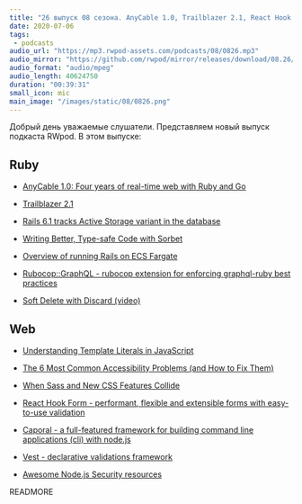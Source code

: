 ```yaml
---
title: "26 выпуск 08 сезона. AnyCable 1.0, Trailblazer 2.1, React Hook Form, Rubocop::GraphQL, Caporal, Vest и прочее"
date: 2020-07-06
tags:
 - podcasts
audio_url: "https://mp3.rwpod-assets.com/podcasts/08/0826.mp3"
audio_mirror: "https://github.com/rwpod/mirror/releases/download/08.26/0826.mp3"
audio_format: "audio/mpeg"
audio_length: 40624750
duration: "00:39:31"
small_icon: mic
main_image: "/images/static/08/0826.png"
---
```


Добрый день уважаемые слушатели. Представляем новый выпуск подкаста RWpod. В этом выпуске:

## Ruby

 - [AnyCable 1.0: Four years of real-time web with Ruby and Go](https://evilmartians.com/chronicles/anycable-1-0-four-years-of-real-time-web-with-ruby-and-go)
 - [Trailblazer 2.1](https://trailblazer.to/2.1/blog.html)
 - [Rails 6.1 tracks Active Storage variant in the database](https://blog.bigbinary.com/2020/06/30/rails-6-1-tracks-active-storage-variant-in-the-database.html)
 - [Writing Better, Type-safe Code with Sorbet](https://engineering.shopify.com/blogs/engineering/writing-better-type-safe-code-with-sorbet)


 - [Overview of running Rails on ECS Fargate](https://www.marionzualo.com/2020/07/03/overview-of-running-rails-on-ecs-fargate/)
 - [Rubocop::GraphQL - rubocop extension for enforcing graphql-ruby best practices](https://github.com/DmitryTsepelev/rubocop-graphql)
 - [Soft Delete with Discard (video)](https://www.driftingruby.com/episodes/soft-delete-with-discard)

## Web

 - [Understanding Template Literals in JavaScript](https://www.taniarascia.com/understanding-template-literals/)
 - [The 6 Most Common Accessibility Problems (and How to Fix Them)](https://blog.scottlogic.com/2020/07/02/6-most-common-accessibility-problems.html)
 - [When Sass and New CSS Features Collide](https://css-tricks.com/when-sass-and-new-css-features-collide/)


 - [React Hook Form - performant, flexible and extensible forms with easy-to-use validation](https://react-hook-form.com/)
 - [Caporal - a full-featured framework for building command line applications (cli) with node.js](https://github.com/mattallty/Caporal.js)
 - [Vest - declarative validations framework](https://ealush.com/vest/#/)
 - [Awesome Node.js Security resources](https://github.com/lirantal/awesome-nodejs-security)

READMORE

